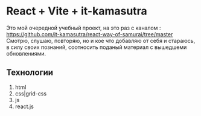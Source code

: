 # React + Vite + it-kamasutra

Это мой очередной учебный проект, на это раз с каналом :
https://github.com/it-kamasutra/react-way-of-samurai/tree/master
Смотрю, слушаю, повторяю, но и кое что добавляю от себя и стараюсь, в силу своих познаний, соотносить поданый материал с вышедшеми обновлениями.


## Технологии
1. html
2. css|grid-css
3. js
4. react.js
